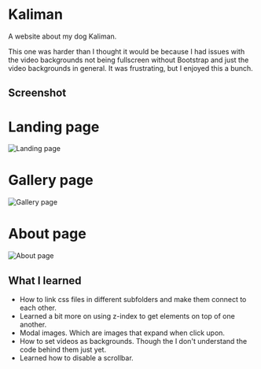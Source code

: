 # Kaliman 
A website about my dog Kaliman. 

This one was harder than I thought it would be because I had issues with the video backgrounds not being fullscreen without Bootstrap and just the video backgrounds in general. It was frustrating, but I enjoyed this a bunch.

## Screenshot

# Landing page
![Landing page](https://media1.giphy.com/media/lN9amhr8GZMhG/giphy.webp)

# Gallery page
![Gallery page](/images/logo.png)

# About page
![About page](/images/logo.png)

## What I learned
* How to link css files in different subfolders and make them connect to each other.
* Learned a bit more on using z-index to get elements on top of one another.
* Modal images. Which are images that expand when click upon.
* How to set videos as backgrounds. Though the I don't understand the code behind them just yet.
* Learned how to disable a scrollbar.